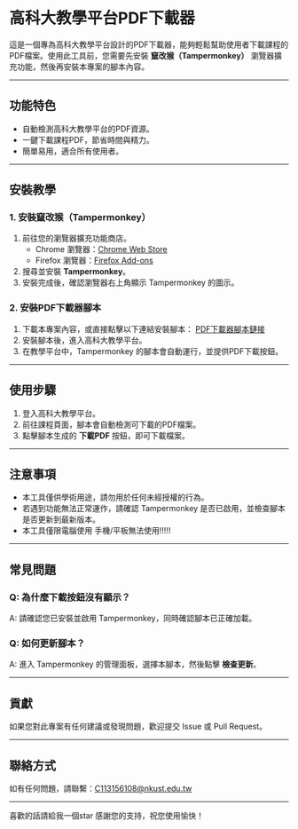 # 高科大教學平台PDF下載器

這是一個專為高科大教學平台設計的PDF下載器，能夠輕鬆幫助使用者下載課程的PDF檔案。使用此工具前，您需要先安裝 **竄改猴（Tampermonkey）** 瀏覽器擴充功能，然後再安裝本專案的腳本內容。

---

## 功能特色
- 自動檢測高科大教學平台的PDF資源。
- 一鍵下載課程PDF，節省時間與精力。
- 簡單易用，適合所有使用者。

---

## 安裝教學

### 1. 安裝竄改猴（Tampermonkey）
1. 前往您的瀏覽器擴充功能商店。
   - Chrome 瀏覽器：[Chrome Web Store](https://chromewebstore.google.com/detail/%E7%AF%A1%E6%94%B9%E7%8C%B4/dhdgffkkebhmkfjojejmpbldmpobfkfo?hl=zh-TW&authuser=0)
   - Firefox 瀏覽器：[Firefox Add-ons](https://addons.mozilla.org/zh-TW/firefox/addon/tampermonkey/)
2. 搜尋並安裝 **Tampermonkey**。
3. 安裝完成後，確認瀏覽器右上角顯示 Tampermonkey 的圖示。

### 2. 安裝PDF下載器腳本
1. 下載本專案內容，或直接點擊以下連結安裝腳本：
   [PDF下載器腳本鏈接](https://github.com/lindaobinaki/NKUST-elearning-pdf-downloader/releases/tag/javascript)
2. 安裝腳本後，進入高科大教學平台。
3. 在教學平台中，Tampermonkey 的腳本會自動運行，並提供PDF下載按鈕。

---

## 使用步驟
1. 登入高科大教學平台。
2. 前往課程頁面，腳本會自動檢測可下載的PDF檔案。
3. 點擊腳本生成的 **下載PDF** 按鈕，即可下載檔案。

---

## 注意事項
- 本工具僅供學術用途，請勿用於任何未經授權的行為。
- 若遇到功能無法正常運作，請確認 Tampermonkey 是否已啟用，並檢查腳本是否更新到最新版本。
- 本工具僅限電腦使用 手機/平板無法使用!!!!!

---

## 常見問題
### Q: 為什麼下載按鈕沒有顯示？
A: 請確認您已安裝並啟用 Tampermonkey，同時確認腳本已正確加載。

### Q: 如何更新腳本？
A: 進入 Tampermonkey 的管理面板，選擇本腳本，然後點擊 **檢查更新**。

---

## 貢獻
如果您對此專案有任何建議或發現問題，歡迎提交 Issue 或 Pull Request。

---

## 聯絡方式
如有任何問題，請聯繫：C113156108@nkust.edu.tw

---

喜歡的話請給我一個star
感謝您的支持，祝您使用愉快！
